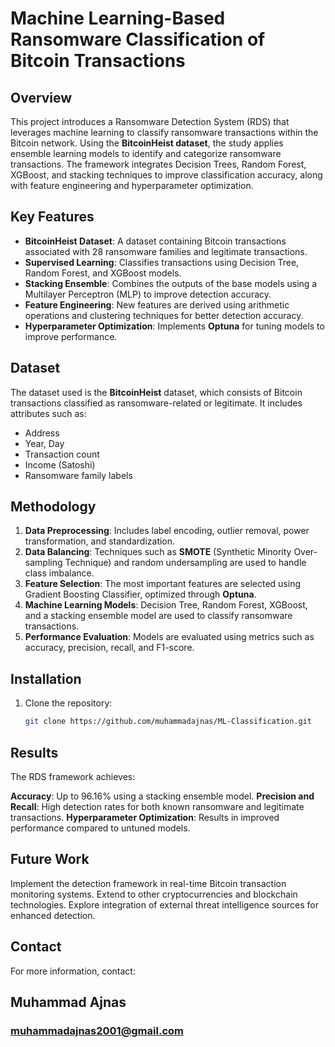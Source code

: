 # Machine Learning-Based Ransomware Classification of Bitcoin Transactions

## Overview
This project introduces a Ransomware Detection System (RDS) that leverages machine learning to classify ransomware transactions within the Bitcoin network. Using the **BitcoinHeist dataset**, the study applies ensemble learning models to identify and categorize ransomware transactions. The framework integrates Decision Trees, Random Forest, XGBoost, and stacking techniques to improve classification accuracy, along with feature engineering and hyperparameter optimization.

## Key Features
- **BitcoinHeist Dataset**: A dataset containing Bitcoin transactions associated with 28 ransomware families and legitimate transactions.
- **Supervised Learning**: Classifies transactions using Decision Tree, Random Forest, and XGBoost models.
- **Stacking Ensemble**: Combines the outputs of the base models using a Multilayer Perceptron (MLP) to improve detection accuracy.
- **Feature Engineering**: New features are derived using arithmetic operations and clustering techniques for better detection accuracy.
- **Hyperparameter Optimization**: Implements **Optuna** for tuning models to improve performance.

## Dataset
The dataset used is the **BitcoinHeist** dataset, which consists of Bitcoin transactions classified as ransomware-related or legitimate. It includes attributes such as:
- Address
- Year, Day
- Transaction count
- Income (Satoshi)
- Ransomware family labels

## Methodology
1. **Data Preprocessing**: Includes label encoding, outlier removal, power transformation, and standardization.
2. **Data Balancing**: Techniques such as **SMOTE** (Synthetic Minority Over-sampling Technique) and random undersampling are used to handle class imbalance.
3. **Feature Selection**: The most important features are selected using Gradient Boosting Classifier, optimized through **Optuna**.
4. **Machine Learning Models**: Decision Tree, Random Forest, XGBoost, and a stacking ensemble model are used to classify ransomware transactions.
5. **Performance Evaluation**: Models are evaluated using metrics such as accuracy, precision, recall, and F1-score.

## Installation
1. Clone the repository:
   ```bash
   git clone https://github.com/muhammadajnas/ML-Classification.git

## Results
The RDS framework achieves:

**Accuracy**: Up to 96.16% using a stacking ensemble model.
**Precision and Recall**: High detection rates for both known ransomware and legitimate transactions.
**Hyperparameter Optimization**: Results in improved performance compared to untuned models.

## Future Work
Implement the detection framework in real-time Bitcoin transaction monitoring systems.
Extend to other cryptocurrencies and blockchain technologies.
Explore integration of external threat intelligence sources for enhanced detection.

## Contact
For more information, contact:

## Muhammad Ajnas
### muhammadajnas2001@gmail.com
